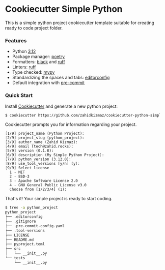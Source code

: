 # Cookiecutter Simple Python

This is a simple python project cookiecutter template suitable for creating ready to code project folder.


### Features

- Python [3.12](https://docs.python.org/release/3.12.0/)
- Package manager: [poetry](https://github.com/python-poetry/poetry)
- Formatters: [black](https://github.com/psf/black) and [ruff](https://github.com/astral-sh/ruff)
- Linters: [ruff](https://github.com/astral-sh/ruff)
- Type checked: [mypy](https://github.com/python/mypy)
- Standardizing the spaces and tabs: [editorconfig](https://editorconfig.org/)
- Default integration with [pre-commit](https://github.com/pre-commit/pre-commit)

### Quick Start

Install [Cookiecutter](https://github.com/cookiecutter/cookiecutter) and generate a new python project:

```bash
$ cookiecutter https://github.com/zahidkizmaz/cookiecutter-python-simple
```

Cookiecutter prompts you for information regarding your project.
```no-highlight
[1/9] project_name (Python Project):
[2/9] project_slug (python_project):
[3/9] author_name (Zahid Kizmaz):
[4/9] email (tech@zahid.rocks):
[5/9] version (0.1.0):
[6/9] description (My Simple Python Project):
[7/9] python_version (3.12.0):
[8/9] use_tool_versions [y/n] (y):
[9/9] Select license
  1 - MIT
  2 - BSD-3
  3 - Apache Software License 2.0
  4 - GNU General Public License v3.0
  Choose from [1/2/3/4] (1):
```

That's it! Your simple project is ready to start coding.
```bash
$ tree -a python_project
python_project
├── .editorconfig
├── .gitignore
├── .pre-commit-config.yaml
├── .tool-versions
├── LICENSE
├── README.md
├── pyproject.toml
├── src
│   └── __init__.py
└── tests
    └── __init__.py
```
